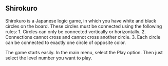 ## Shirokuro

Shirokuro is a Japanese logic game, in which you have white and black circles on the board.
These circles must be connected using the following rules:
        1. Circles can only be connected vertically or horizontally.
        2. Connections cannot cross and cannot cross another circle.
        3. Each circle can be connected to exactly one circle of opposite color.

The game starts easily. 
In the main menu, select the Play option. 
Then just select the level number you want to play.
